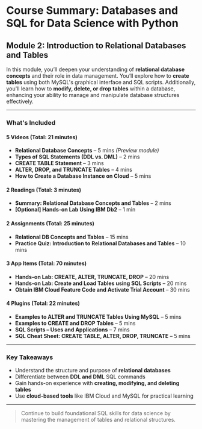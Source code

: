 # Course Summary: Databases and SQL for Data Science with Python  
## Module 2: Introduction to Relational Databases and Tables

In this module, you’ll deepen your understanding of **relational database concepts** and their role in data management. You’ll explore how to **create tables** using both MySQL's graphical interface and SQL scripts. Additionally, you'll learn how to **modify, delete, or drop tables** within a database, enhancing your ability to manage and manipulate database structures effectively.

---

### What's Included

#### 5 Videos (Total: 21 minutes)
- **Relational Database Concepts** – 5 mins *(Preview module)*
- **Types of SQL Statements (DDL vs. DML)** – 2 mins  
- **CREATE TABLE Statement** – 3 mins  
- **ALTER, DROP, and TRUNCATE Tables** – 4 mins  
- **How to Create a Database Instance on Cloud** – 5 mins  

#### 2 Readings (Total: 3 minutes)
- **Summary: Relational Database Concepts and Tables** – 2 mins  
- **[Optional] Hands-on Lab Using IBM Db2** – 1 min  

#### 2 Assignments (Total: 25 minutes)
- **Relational DB Concepts and Tables** – 15 mins  
- **Practice Quiz: Introduction to Relational Databases and Tables** – 10 mins  

#### 3 App Items (Total: 70 minutes)
- **Hands-on Lab: CREATE, ALTER, TRUNCATE, DROP** – 20 mins  
- **Hands-on Lab: Create and Load Tables using SQL Scripts** – 20 mins  
- **Obtain IBM Cloud Feature Code and Activate Trial Account** – 30 mins  

#### 4 Plugins (Total: 22 minutes)
- **Examples to ALTER and TRUNCATE Tables Using MySQL** – 5 mins  
- **Examples to CREATE and DROP Tables** – 5 mins  
- **SQL Scripts – Uses and Applications** – 7 mins  
- **SQL Cheat Sheet: CREATE TABLE, ALTER, DROP, TRUNCATE** – 5 mins  

---

### Key Takeaways
- Understand the structure and purpose of **relational databases**  
- Differentiate between **DDL and DML** SQL commands  
- Gain hands-on experience with **creating, modifying, and deleting tables**  
- Use **cloud-based tools** like IBM Cloud and MySQL for practical learning

---

> Continue to build foundational SQL skills for data science by mastering the management of tables and relational structures.
